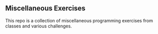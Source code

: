 ## Miscellaneous Exercises

This repo is a collection of miscellaneous programming exercises from classes and various challenges.

